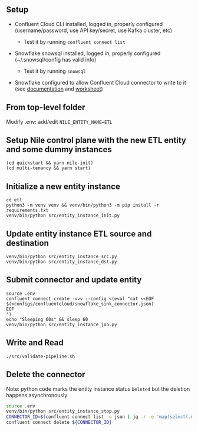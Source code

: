 ## Setup
- Confluent Cloud CLI installed, logged in, properly configured (username/password, use API key/secret, use Kafka cluster, etc)

  - Test it by running `confluent connect list`

- Snowflake snowsql installed, logged in, properly configured (~/.snowsql/config has valid info)

  - Test it by running `snowsql`

- Snowflake configured to allow Confluent Cloud connector to write to it (see [documentation](https://docs.confluent.io/cloud/current/connectors/cc-snowflake-sink.html#snowflake-sink-connector-for-ccloud) and [worksheet](configs/snowflake/worksheet))

## From top-level folder
Modify .env: add/edit `NILE_ENTITY_NAME=ETL`

## Setup Nile control plane with the new ETL entity and some dummy instances

```
(cd quickstart && yarn nile-init)
(cd multi-tenancy && yarn start)
```

## Initialize a new entity instance

```
cd etl
python3 -m venv venv && venv/bin/python3 -m pip install -r requirements.txt
venv/bin/python src/entity_instance_init.py
```

## Update entity instance ETL source and destination 

```
venv/bin/python src/entity_instance_src.py
venv/bin/python src/entity_instance_dst.py
```

## Submit connector and update entity

```
source .env
confluent connect create -vvv --config <(eval "cat <<EOF
$(<configs/confluentcloud/snowflake_sink_connector.json)
EOF
")
echo "Sleeping 60s" && sleep 60
venv/bin/python src/entity_instance_job.py
```

## Write and Read

```
./src/validate-pipeline.sh
```

## Delete the connector

Note: python code marks the entity instance status `Deleted` but the deletion happens asynchronously

```bash
source .env
venv/bin/python src/entity_instance_stop.py
CONNECTOR_ID=$(confluent connect list -o json | jq -r -e 'map(select(.name == "'${ETL_CONFLUENT_CONNECTOR_NAME}'")) | .[].id')
confluent connect delete ${CONNECTOR_ID}
```
